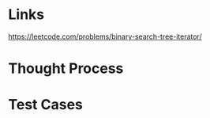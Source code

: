 # Links
https://leetcode.com/problems/binary-search-tree-iterator/

# Thought Process

# Test Cases

